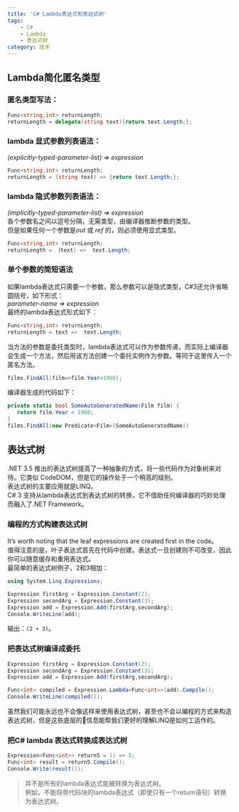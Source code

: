 ```yaml
---
title: 'C# Lambda表达式和表达式树'
tags: 
    - C#
    - Lambda
    - 表达式树
category: 技术
---
```


## Lambda简化匿名类型
### 匿名类型写法：  
``` c#
Func<string,int> returnLength;
returnLength = delegate(string text){return text.Length;};
```

### lambda 显式参数列表语法：  
*(explicitly-typed-parameter-list) => expression*  
``` c#
Func<string,int> returnLength;
returnLength = (string text) => {return text.Length;};
```

<!--more-->

### lambda 隐式参数列表语法：  
*(implicitly-typed-parameter-list) => expression*  
各个参数名之间以逗号分隔，无需类型，由编译器推断参数的类型。  
但是如果任何一个参数是*out* 或 *ref* 的，则必须使用显式类型。
``` c#
Func<string,int> returnLength;
returnLength = （text) =>  text.Length;
```

### 单个参数的简短语法
如果lambda表达式只需要一个参数，那么参数可以是隐式类型，C#3还允许省略圆括号，如下形式：  
*parameter-name => expression*   
最终的lambda表达式形式如下：  
``` c#
Func<string,int> returnLength;
returnLength = text =>  text.Length;
```

当方法的参数是委托类型时，lambda表达式可以作为参数传递，而实际上编译器会生成一个方法，然后用该方法创建一个委托实例作为参数。等同于这里传入一个匿名方法。
``` c#
films.FindAll(film=>film.Year<1960);
```
编译器生成的代码如下：
``` c#
private static bool SomeAutoGeneratedName(Film film) {
   return film.Year < 1960;
}
films.FindAll(new Predicate<Film>(SomeAutoGeneratedName))
```

## 表达式树
.NET 3.5 推出的表达式树提高了一种抽象的方式，将一些代码作为对象树来对待。它类似 CodeDOM，但是它的操作处于一个稍高的级别。  
表达式树的主要应用就是LINQ。    
C# 3 支持从lambda表达式到表达式树的转换，它不借助任何编译器的巧妙处理而融入了.NET Framework。  

### 编程的方式构建表达式树  
It’s worth noting that the leaf expressions are created first in the code。  
值得注意的是，叶子表达式首先在代码中创建。表达式一旦创建则不可改变，因此你可以随意缓存和重用表达式。    
最简单的表达式树例子，2和3相加：
``` c#
using System.Linq.Expressions;

Expression firstArg = Expression.Constant(2);
Expression secondArg = Expression.Constant(3);
Expression add = Expression.Add(firstArg,secondArg);
Console.WriteLine(add);
```
输出：`(2 + 3)`。  

### 把表达式树编译成委托
``` c#
Expression firstArg = Expression.Constant(2);
Expression secondArg = Expression.Constant(3);
Expression add = Expression.Add(firstArg,secondArg);

Func<int> compiled = Expression.Lambda<Func<int>>(add).Compile();
Console.WriteLine(compiled());
```
虽然我们可能永远也不会像这样来使用表达式树，甚至也不会以编程的方式来构造表达式树，但是这些底层的信息能帮我们更好的理解LINQ是如何工运作的。

### 把C# lambda 表达式转换成表达式树
``` c#
Expression<Func<int>> return5 = () => 5;
Func<int> result = return5.Compile();
Console.Write(result());
```
>并不是所有的lambda表达式能被转换为表达式树。  
>例如，不能将带代码块的lambda表达式（即使只有一个return语句）转换为表达式树。
